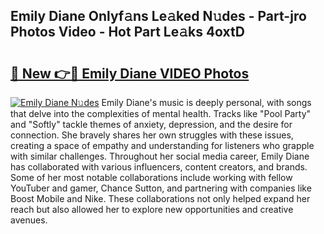 ## Emily Diane Onlyf𝚊ns Le𝚊ked N𝚞des - Part-jro Photos Video - Hot Part Le𝚊ks 4oxtD

# <h2><a href="http://ab36460.deff.icu/?id=Emily+Diane">🔗 New 👉🔴 Emily Diane VIDEO Photos</a></h2>

[![Emily Diane N𝚞des](https://i.imgur.com/rIISA9y.gif)](http://ab36460.deff.icu/?id=Emily+Diane)
Emily Diane's music is deeply personal, with songs that delve into the complexities of mental health. Tracks like "Pool Party" and "Softly" tackle themes of anxiety, depression, and the desire for connection. She bravely shares her own struggles with these issues, creating a space of empathy and understanding for listeners who grapple with similar challenges. Throughout her social media career, Emily Diane has collaborated with various influencers, content creators, and brands. Some of her most notable collaborations include working with fellow YouTuber and gamer, Chance Sutton, and partnering with companies like Boost Mobile and Nike. These collaborations not only helped expand her reach but also allowed her to explore new opportunities and creative avenues.
